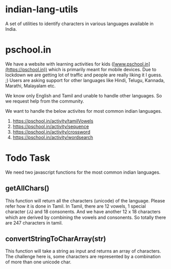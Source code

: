 # indian-lang-utils
A set of utilities to identify characters in various languages available in India.

# pschool.in
We have a website with learning activities for kids ([www.pschool.in](https://pschool.in)) which is primarily meant for mobile devices. Due to lockdown we are getting lot of traffic and people are really liking it I guess. ;) Users are asking support for other languages like Hindi, Telugu, Kannada, Marathi, Malayalam etc.

We know only English and Tamil and unable to handle other languages. So we request help from the community.

We want to handle the below activites for most common indian languages.

1. https://pschool.in/activity/tamilVowels
2. https://pschool.in/activity/sequence
3. https://pschool.in/activity/crossword
4. https://pschool.in/activity/wordsearch

# Todo Task

We need two javascript functions for the most common indian languages. 

## getAllChars()
This function will return all the characters (unicode) of the language. Please refer how it is done in Tamil. In Tamil, there are 12 vowels, 1 special character (ஃ)  and 18 consonents. And we have another 12 x 18 characters which are derived by combining the vowels and consonents. So totally there are 247 characters in tamil.

## convertStringToCharArray(str)

This function will take a string as input and returns an array of characters. The challenge here is, some characters are represented by a combination of more than one unicode char.
